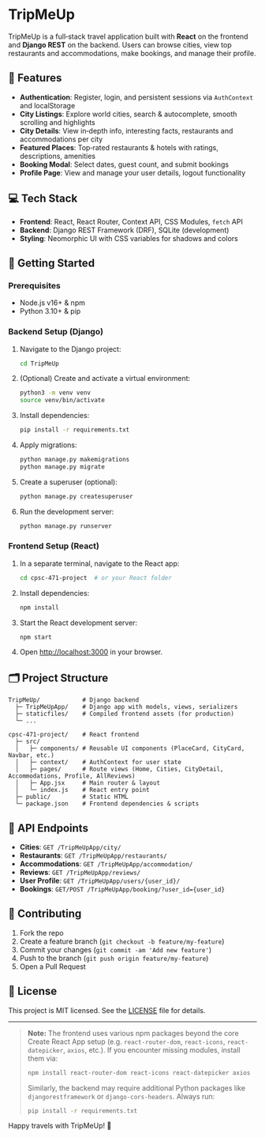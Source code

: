 # TripMeUp

TripMeUp is a full‑stack travel application built with **React** on the frontend and **Django REST** on the backend. Users can browse cities, view top restaurants and accommodations, make bookings, and manage their profile.

## 🌟 Features

- **Authentication**: Register, login, and persistent sessions via `AuthContext` and localStorage  
- **City Listings**: Explore world cities, search & autocomplete, smooth scrolling and highlights  
- **City Details**: View in‑depth info, interesting facts, restaurants and accommodations per city  
- **Featured Places**: Top‑rated restaurants & hotels with ratings, descriptions, amenities  
- **Booking Modal**: Select dates, guest count, and submit bookings  
- **Profile Page**: View and manage your user details, logout functionality  

## 💻 Tech Stack

- **Frontend**: React, React Router, Context API, CSS Modules, `fetch` API  
- **Backend**: Django REST Framework (DRF), SQLite (development)  
- **Styling**: Neomorphic UI with CSS variables for shadows and colors  

## 🚀 Getting Started

### Prerequisites

- Node.js v16+ & npm  
- Python 3.10+ & pip  

### Backend Setup (Django)

1. Navigate to the Django project:
   ```bash
   cd TripMeUp
   ```
2. (Optional) Create and activate a virtual environment:
   ```bash
   python3 -m venv venv  
   source venv/bin/activate
   ```
3. Install dependencies:
   ```bash
   pip install -r requirements.txt
   ```
4. Apply migrations:
   ```bash
   python manage.py makemigrations  
   python manage.py migrate
   ```
5. Create a superuser (optional):
   ```bash
   python manage.py createsuperuser
   ```
6. Run the development server:
   ```bash
   python manage.py runserver
   ```

### Frontend Setup (React)

1. In a separate terminal, navigate to the React app:
   ```bash
   cd cpsc-471-project  # or your React folder
   ```
2. Install dependencies:
   ```bash
   npm install
   ```
3. Start the React development server:
   ```bash
   npm start
   ```
4. Open [http://localhost:3000](http://localhost:3000) in your browser.

## 🗂 Project Structure

```
TripMeUp/            # Django backend
  ├─ TripMeUpApp/    # Django app with models, views, serializers
  ├─ staticfiles/    # Compiled frontend assets (for production)
  └─ ...

cpsc-471-project/    # React frontend
  ├─ src/
  │   ├─ components/ # Reusable UI components (PlaceCard, CityCard, Navbar, etc.)
  │   ├─ context/    # AuthContext for user state
  │   ├─ pages/      # Route views (Home, Cities, CityDetail, Accommodations, Profile, AllReviews)
  │   ├─ App.jsx     # Main router & layout
  │   └─ index.js    # React entry point
  ├─ public/         # Static HTML
  └─ package.json    # Frontend dependencies & scripts
```

## 📡 API Endpoints

- **Cities**: `GET /TripMeUpApp/city/`  
- **Restaurants**: `GET /TripMeUpApp/restaurants/`  
- **Accommodations**: `GET /TripMeUpApp/accommodation/`  
- **Reviews**: `GET /TripMeUpApp/reviews/`  
- **User Profile**: `GET /TripMeUpApp/users/{user_id}/`  
- **Bookings**: `GET/POST /TripMeUpApp/booking/?user_id={user_id}`  

## 🤝 Contributing

1. Fork the repo  
2. Create a feature branch (`git checkout -b feature/my-feature`)  
3. Commit your changes (`git commit -am 'Add new feature'`)  
4. Push to the branch (`git push origin feature/my-feature`)  
5. Open a Pull Request  

## 📄 License

This project is MIT licensed. See the [LICENSE](LICENSE) file for details.

---

> **Note:** The frontend uses various npm packages beyond the core Create React App setup (e.g. `react-router-dom`, `react-icons`, `react-datepicker`, `axios`, etc.). If you encounter missing modules, install them via:
>
> ```bash
> npm install react-router-dom react-icons react-datepicker axios
> ```
>
> Similarly, the backend may require additional Python packages like `djangorestframework` or `django-cors-headers`. Always run:
>
> ```bash
> pip install -r requirements.txt
> ```

Happy travels with TripMeUp! 🚀
